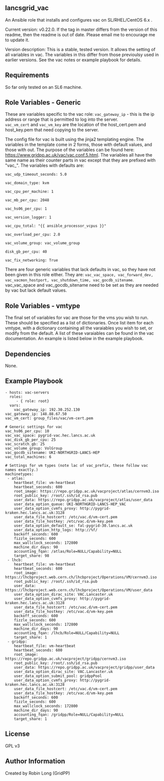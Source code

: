 lancsgrid_vac
------------

An Ansible role that installs and configures vac on SL/RHEL/CentOS 6.x .

Current version: v0.22.0.  If the tag in master differs from the version of this readme, then the readme is out of date.  Please email me to encourage me to update it.

Version description:  This is a stable, tested version. It allows the setting of all variables in vac. The variables in this differ from those previoulsy used in earlier versions.  See the vac notes or example playbook for details.

Requirements
------------

So far only tested on an SL6 machine.

Role Variables - Generic
--------------

These are variables specific to the vac role:
`vac_gateway_ip` - this is the ip address or range that is permitted to log into the server.  
`vac_vm_cert` and `vac_vm_key` are the location of the host_cert.pem and host_key.pem that need copying to the server.

The config file for vac is built using the jinja2 templating engine. The variables in the template come in 2 forms, those with default values, and those with out. The purpose of the variables can be found here: https://www.gridpp.ac.uk/vac/vac.conf.5.html.   The variables all have the same name as their counter parts in vac except that they are prefixed with "vac_".   The variables with defaults are:

`vac_udp_timeout_seconds: 5.0`

`vac_domain_type: kvm`

`vac_cpu_per_machine: 1`

`vac_mb_per_cpu: 2048`

`vac_hs06_per_cpu: 1`

`vac_version_logger: 1`

`vac_cpu_total: "{{ ansible_processor_vcpus }}"`

`vac_overload_per_cpu: 2.0`

`vac_volume_group: vac_volume_group`
		   
`disk_gb_per_cpu: 40`

`vac_fix_networking: True`


There are four generic variables that lack defaults in vac, so they have not been given in this role either. They are: `vac_vac_space, vac_forward_dev, vac_vacmon_hostport, vac_shutdown_time, vac_gocdb_sitename`.  vac_vac_space and vac_gocdb_sitename need to be set as they are needed by vac but lack default values.

Role Variables - vmtype
--------------

The final set of variables for vac are those for the vms you wish to run.  These should be specified as a list of dictionaries.  Once list item for each vmtype, with a dictionary containing all the varaiables you wish to set, or modify from the default.  A list of these varaiables can be found in the vac documentation.  An example is listed below in the example playbook.


Dependencies
------------

None.

Example Playbook
----------------

    - hosts: vac-servers
      roles:
         - { role: root}
      vars: 
        vac_gateway_ip: 192.30.252.130
	vac_gateway_ip: 148.88.67.50
	vac_vm_cert: group_files/vac/vm-cert.pem

	# Generic settings for vac
	vac_hs06_per_cpu: 10
	vac_vac_space: pygrid-vac.hec.lancs.ac.uk
	vac_disk_gb_per_cpu: 25
	vac_scratch_gb: 25
	vac_volume_group: VolGroup
	vac_gocdb_sitename: UKI-NORTHGRID-LANCS-HEP
	vac_total_machines: 6

	# Settings for vm types (note lac of vac_prefix, these follow vac names exactly.)
	machinetypes:
	 - atlas:
	    heartbeat_file: vm-heartbeat
	    heartbeat_seconds: 600
	    root_image: https://repo.gridpp.ac.uk/vacproject/atlas/cernvm3.iso
	    root_public_key: /root/.ssh/id_rsa.pub
	    user_data: https://repo.gridpp.ac.uk/vacproject/atlas/user_data
	    user_data_option_queue: UKI-NORTHGRID-LANCS-HEP_VAC
	    user_data_option_cvmfs_proxy: http://pygrid-kraken.hec.lancs.ac.uk:3128
	    user_data_file_hostcert: /etc/vac.d/vm-cert.pem
	    user_data_file_hostkey: /etc/vac.d/vm-key.pem
	    user_data_option_default_se: fal-pygrid-30.lancs.ac.uk
	    user_data_option_http_logs: http://%f/
	    backoff_seconds: 600
	    fizzle_seconds: 600
	    max_wallclock_seconds: 172800
	    machine_dir_days: 90
	    accounting_fqan: /atlas/Role=NULL/Capability=NULL
	    target_share: 98
	 - lhcb:
	    heartbeat_file: vm-heartbeat
	    heartbeat_seconds: 600
	    root_image: https://lhcbproject.web.cern.ch/lhcbproject/Operations/VM/cernvm3.iso
	    root_public_key: /root/.ssh/id_rsa.pub
	    user_data: https://lhcbproject.web.cern.ch/lhcbproject/Operations/VM/user_data
	    user_data_option_dirac_site: VAC.Lancaster.uk
	    user_data_option_cvmfs_proxy: http://pygrid-kraken.hec.lancs.ac.uk:3128
	    user_data_file_hostcert: /etc/vac.d/vm-cert.pem
	    user_data_file_hostkey: /etc/vac.d/vm-key.pem
	    backoff_seconds: 600
	    fizzle_seconds: 600
	    max_wallclock_seconds: 172800
	    machine_dir_days: 90
	    accounting_fqan: /lhcb/Role=NULL/Capability=NULL
	    target_share: 1
	 - gridpp:
	    heartbeat_file: vm-heartbeat
	    heartbeat_seconds: 600
	    root_image: https://repo.gridpp.ac.uk/vacproject/gridpp/cernvm3.iso
	    root_public_key: /root/.ssh/id_rsa.pub
	    user_data: https://repo.gridpp.ac.uk/vacproject/gridpp/user_data
	    user_data_option_dirac_site: VAC.Lancaster.uk
	    user_data_option_submit_pool: gridppPool
	    user_data_option_cvmfs_proxy: http://pygrid-kraken.hec.lancs.ac.uk:3128
	    user_data_file_hostcert: /etc/vac.d/vm-cert.pem
	    user_data_file_hostkey: /etc/vac.d/vm-key.pem
	    backoff_seconds: 600
	    fizzle_seconds: 600
	    max_wallclock_seconds: 172800
	    machine_dir_days: 90
	    accounting_fqan: /gridpp/Role=NULL/Capability=NULL
	    target_share: 1


License
-------

GPL v3

Author Information
------------------

Created by Robin Long (GridPP)
